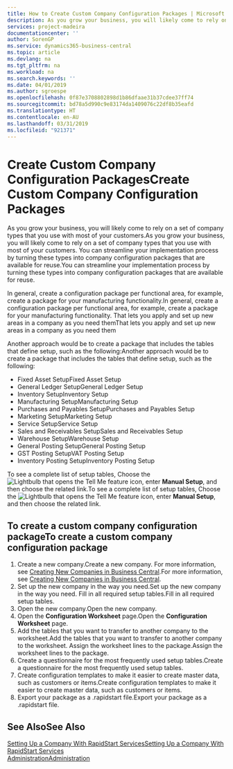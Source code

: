 ```yaml
---
title: How to Create Custom Company Configuration Packages | Microsoft Docs
description: As you grow your business, you will likely come to rely on a set of company types that you use with most of your customers. You can streamline your implementation process by turning these types into company configuration packages that are available for reuse.
services: project-madeira
documentationcenter: ''
author: SorenGP
ms.service: dynamics365-business-central
ms.topic: article
ms.devlang: na
ms.tgt_pltfrm: na
ms.workload: na
ms.search.keywords: ''
ms.date: 04/01/2019
ms.author: sgroespe
ms.openlocfilehash: 0f87e3708802898d1b86dfaae31b37cdee37ff74
ms.sourcegitcommit: bd78a5d990c9e83174da1409076c22df8b35eafd
ms.translationtype: HT
ms.contentlocale: en-AU
ms.lasthandoff: 03/31/2019
ms.locfileid: "921371"
---
```

# <a name="create-custom-company-configuration-packages"></a><span data-ttu-id="d2ee0-104">Create Custom Company Configuration Packages</span><span class="sxs-lookup"><span data-stu-id="d2ee0-104">Create Custom Company Configuration Packages</span></span>
<span data-ttu-id="d2ee0-105">As you grow your business, you will likely come to rely on a set of company types that you use with most of your customers.</span><span class="sxs-lookup"><span data-stu-id="d2ee0-105">As you grow your business, you will likely come to rely on a set of company types that you use with most of your customers.</span></span> <span data-ttu-id="d2ee0-106">You can streamline your implementation process by turning these types into company configuration packages that are available for reuse.</span><span class="sxs-lookup"><span data-stu-id="d2ee0-106">You can streamline your implementation process by turning these types into company configuration packages that are available for reuse.</span></span>  

<span data-ttu-id="d2ee0-107">In general, create a configuration package per functional area, for example, create a package for your manufacturing functionality.</span><span class="sxs-lookup"><span data-stu-id="d2ee0-107">In general, create a configuration package per functional area, for example, create a package for your manufacturing functionality.</span></span> <span data-ttu-id="d2ee0-108">That lets you apply and set up new areas in a company as you need them</span><span class="sxs-lookup"><span data-stu-id="d2ee0-108">That lets you apply and set up new areas in a company as you need them</span></span>  

<span data-ttu-id="d2ee0-109">Another approach would be to create a package that includes the tables that define setup, such as the following:</span><span class="sxs-lookup"><span data-stu-id="d2ee0-109">Another approach would be to create a package that includes the tables that define setup, such as the following:</span></span>  

-   <span data-ttu-id="d2ee0-110">Fixed Asset Setup</span><span class="sxs-lookup"><span data-stu-id="d2ee0-110">Fixed Asset Setup</span></span>  
-   <span data-ttu-id="d2ee0-111">General Ledger Setup</span><span class="sxs-lookup"><span data-stu-id="d2ee0-111">General Ledger Setup</span></span>  
-   <span data-ttu-id="d2ee0-112">Inventory Setup</span><span class="sxs-lookup"><span data-stu-id="d2ee0-112">Inventory Setup</span></span>  
-   <span data-ttu-id="d2ee0-113">Manufacturing Setup</span><span class="sxs-lookup"><span data-stu-id="d2ee0-113">Manufacturing Setup</span></span>  
-   <span data-ttu-id="d2ee0-114">Purchases and Payables Setup</span><span class="sxs-lookup"><span data-stu-id="d2ee0-114">Purchases and Payables Setup</span></span>  
-   <span data-ttu-id="d2ee0-115">Marketing Setup</span><span class="sxs-lookup"><span data-stu-id="d2ee0-115">Marketing Setup</span></span>  
-   <span data-ttu-id="d2ee0-116">Service Setup</span><span class="sxs-lookup"><span data-stu-id="d2ee0-116">Service Setup</span></span>  
-   <span data-ttu-id="d2ee0-117">Sales and Receivables Setup</span><span class="sxs-lookup"><span data-stu-id="d2ee0-117">Sales and Receivables Setup</span></span>  
-   <span data-ttu-id="d2ee0-118">Warehouse Setup</span><span class="sxs-lookup"><span data-stu-id="d2ee0-118">Warehouse Setup</span></span>  
-   <span data-ttu-id="d2ee0-119">General Posting Setup</span><span class="sxs-lookup"><span data-stu-id="d2ee0-119">General Posting Setup</span></span>  
-   <span data-ttu-id="d2ee0-120">GST Posting Setup</span><span class="sxs-lookup"><span data-stu-id="d2ee0-120">VAT Posting Setup</span></span>  
-   <span data-ttu-id="d2ee0-121">Inventory Posting Setup</span><span class="sxs-lookup"><span data-stu-id="d2ee0-121">Inventory Posting Setup</span></span>  

<span data-ttu-id="d2ee0-122">To see a complete list of setup tables, Choose the ![Lightbulb that opens the Tell Me feature](media/ui-search/search_small.png "Tell me what you want to do") icon, enter **Manual Setup**, and then choose the related link.</span><span class="sxs-lookup"><span data-stu-id="d2ee0-122">To see a complete list of setup tables, Choose the ![Lightbulb that opens the Tell Me feature](media/ui-search/search_small.png "Tell me what you want to do") icon, enter **Manual Setup**, and then choose the related link.</span></span>  

## <a name="to-create-a-custom-company-configuration-package"></a><span data-ttu-id="d2ee0-123">To create a custom company configuration package</span><span class="sxs-lookup"><span data-stu-id="d2ee0-123">To create a custom company configuration package</span></span>  
1.  <span data-ttu-id="d2ee0-124">Create a new company.</span><span class="sxs-lookup"><span data-stu-id="d2ee0-124">Create a new company.</span></span> <span data-ttu-id="d2ee0-125">For more information, see [Creating New Companies in Business Central](about-new-company.md).</span><span class="sxs-lookup"><span data-stu-id="d2ee0-125">For more information, see [Creating New Companies in Business Central](about-new-company.md).</span></span>  
3.  <span data-ttu-id="d2ee0-126">Set up the new company in the way you need.</span><span class="sxs-lookup"><span data-stu-id="d2ee0-126">Set up the new company in the way you need.</span></span> <span data-ttu-id="d2ee0-127">Fill in all required setup tables.</span><span class="sxs-lookup"><span data-stu-id="d2ee0-127">Fill in all required setup tables.</span></span>  
4.  <span data-ttu-id="d2ee0-128">Open the new company.</span><span class="sxs-lookup"><span data-stu-id="d2ee0-128">Open the new company.</span></span>
5. <span data-ttu-id="d2ee0-129">Open the **Configuration Worksheet** page.</span><span class="sxs-lookup"><span data-stu-id="d2ee0-129">Open the **Configuration Worksheet** page.</span></span>  
6.  <span data-ttu-id="d2ee0-130">Add the tables that you want to transfer to another company to the worksheet.</span><span class="sxs-lookup"><span data-stu-id="d2ee0-130">Add the tables that you want to transfer to another company to the worksheet.</span></span> <span data-ttu-id="d2ee0-131">Assign the worksheet lines to the package.</span><span class="sxs-lookup"><span data-stu-id="d2ee0-131">Assign the worksheet lines to the package.</span></span>  
7.  <span data-ttu-id="d2ee0-132">Create a questionnaire for the most frequently used setup tables.</span><span class="sxs-lookup"><span data-stu-id="d2ee0-132">Create a questionnaire for the most frequently used setup tables.</span></span>  
8.  <span data-ttu-id="d2ee0-133">Create configuration templates to make it easier to create master data, such as customers or items.</span><span class="sxs-lookup"><span data-stu-id="d2ee0-133">Create configuration templates to make it easier to create master data, such as customers or items.</span></span>  
9.  <span data-ttu-id="d2ee0-134">Export your package as a .rapidstart file.</span><span class="sxs-lookup"><span data-stu-id="d2ee0-134">Export your package as a .rapidstart file.</span></span>  

## <a name="see-also"></a><span data-ttu-id="d2ee0-135">See Also</span><span class="sxs-lookup"><span data-stu-id="d2ee0-135">See Also</span></span>  
[<span data-ttu-id="d2ee0-136">Setting Up a Company With RapidStart Services</span><span class="sxs-lookup"><span data-stu-id="d2ee0-136">Setting Up a Company With RapidStart Services</span></span>](admin-set-up-a-company-with-rapidstart.md)  
[<span data-ttu-id="d2ee0-137">Administration</span><span class="sxs-lookup"><span data-stu-id="d2ee0-137">Administration</span></span>](admin-setup-and-administration.md)

